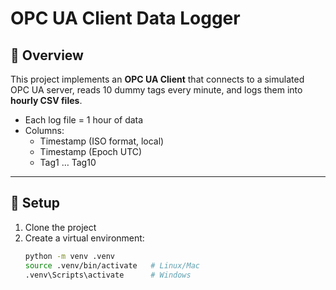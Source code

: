 # OPC UA Client Data Logger

## 📌 Overview
This project implements an **OPC UA Client** that connects to a simulated OPC UA server, reads 10 dummy tags every minute, and logs them into **hourly CSV files**.

- Each log file = 1 hour of data
- Columns:
  - Timestamp (ISO format, local)
  - Timestamp (Epoch UTC)
  - Tag1 … Tag10

---

## 🚀 Setup

1. Clone the project
2. Create a virtual environment:
   ```bash
   python -m venv .venv
   source .venv/bin/activate   # Linux/Mac
   .venv\Scripts\activate      # Windows
